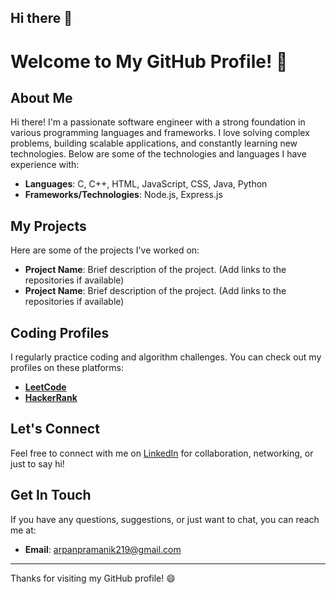 ## Hi there 👋
# Welcome to My GitHub Profile! 👋

## About Me

Hi there! I'm a passionate software engineer with a strong foundation in various programming languages and frameworks. I love solving complex problems, building scalable applications, and constantly learning new technologies. Below are some of the technologies and languages I have experience with:

- **Languages**: C, C++, HTML, JavaScript, CSS, Java, Python
- **Frameworks/Technologies**: Node.js, Express.js

## My Projects

Here are some of the projects I've worked on:

- **Project Name**: Brief description of the project. (Add links to the repositories if available)
- **Project Name**: Brief description of the project. (Add links to the repositories if available)

## Coding Profiles

I regularly practice coding and algorithm challenges. You can check out my profiles on these platforms:

- **[LeetCode]([https://leetcode.com/your-profile-link](https://leetcode.com/u/arpanpramanik219/))**
- **[HackerRank](https://www.hackerrank.com/your-profile-link)**

## Let's Connect

Feel free to connect with me on [LinkedIn]([https://www.linkedin.com/in/your-profile-link](https://www.linkedin.com/in/arpan-pramanik-621635267/)) for collaboration, networking, or just to say hi!

## Get In Touch

If you have any questions, suggestions, or just want to chat, you can reach me at:

- **Email**: arpanpramanik219@gmail.com

---

Thanks for visiting my GitHub profile! 😄

<!--
**Arpanprmnik/Arpanprmnik** is a ✨ _special_ ✨ repository because its `README.md` (this file) appears on your GitHub profile.

Here are some ideas to get you started:

- 🔭 I’m currently working on ...
- 🌱 I’m currently learning ...
- 👯 I’m looking to collaborate on ...
- 🤔 I’m looking for help with ...
- 💬 Ask me about ...
- 📫 How to reach me: ...
- 😄 Pronouns: ...
- ⚡ Fun fact: ...
-->
